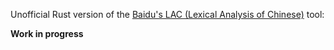 Unofficial Rust version of the [Baidu's LAC (Lexical Analysis of Chinese)](https://github.com/baidu/lac) tool:

**Work in progress**

